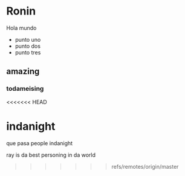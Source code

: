 # Ronin
Hola mundo
 - punto uno
 - punto dos
 - punto tres

## amazing

### todameising
<<<<<<< HEAD

indanight
=======
que pasa people indanight

ray is da best personing in da world
>>>>>>> refs/remotes/origin/master
